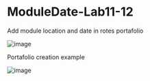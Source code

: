 # ModuleDate-Lab11-12
Add module location and date in rotes portafolio

![image](https://github.com/ErickStalin/ModuleDate-Lab11-12/assets/117753868/8d7d6077-fb41-49a8-96a5-863c4708ad92)

Portafolio creation example

![image](https://github.com/ErickStalin/ModuleDate-Lab11-12/assets/117753868/6e2cc38e-6c5f-4a35-81dd-0c661432ebcb)


